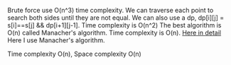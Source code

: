 Brute force use O(n^3) time complexity.
We can traverse each point to search both sides until they are not equal. We can also use a dp, dp[i][j] = s[i]==s[j] && dp[i+1][j-1]. Time complexity is O(n^2)
The best algorithm is O(n) called Manacher's algorithm. Time complexity is O(n). [Here in detail](https://articles.leetcode.com/longest-palindromic-substring-part-ii/)
Here I use Manacher's algorithm.

Time complexity O(n), Space complexity O(n)
